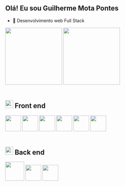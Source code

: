 ## Olá! Eu sou Guilherme Mota Pontes

- 🌱 Desenvolvimento web Full Stack

<div>
  <img height="180em" src="https://github-readme-stats.vercel.app/api?username=guimpontes&theme=tokyonight&show_icons=true">
  <img height="180em" src="https://github-readme-stats.vercel.app/api/top-langs/?username=guimpontes&theme=tokyonight">
</div>

<br>

## <img height="25em" src="https://user-images.githubusercontent.com/109645927/208612518-ed8b3ef6-e9fe-4f80-938c-b57efe26ab49.png"> Front end
<div>
    <img height="50em" src="https://cdn.jsdelivr.net/gh/devicons/devicon/icons/html5/html5-original.svg" />
    <img height="50em" src="https://cdn.jsdelivr.net/gh/devicons/devicon/icons/css3/css3-original.svg" />   
    <img height="50em" src="https://cdn.jsdelivr.net/gh/devicons/devicon/icons/javascript/javascript-original.svg" />   
    <img height="50em" src="https://cdn.jsdelivr.net/gh/devicons/devicon/icons/jquery/jquery-original.svg" />  
    <img height="50em" src="https://cdn.jsdelivr.net/gh/devicons/devicon/icons/bootstrap/bootstrap-original.svg" />
    <img height="50em" src="https://cdn.jsdelivr.net/gh/devicons/devicon/icons/react/react-original.svg" />      
<div>
  
<br>
  
## <img height="25em" src="https://user-images.githubusercontent.com/109645927/208614242-20315710-c2cf-4dc6-93df-b6b65cfc2ccf.png"> Back end
<div>
   <img height="60em" src="https://cdn.jsdelivr.net/gh/devicons/devicon/icons/nodejs/nodejs-original-wordmark.svg" />
   <img height="50em" src="https://cdn.jsdelivr.net/gh/devicons/devicon/icons/firebase/firebase-plain.svg" />
   <img height="50em" src="https://cdn.jsdelivr.net/gh/devicons/devicon/icons/mongodb/mongodb-original.svg" />
</div>

